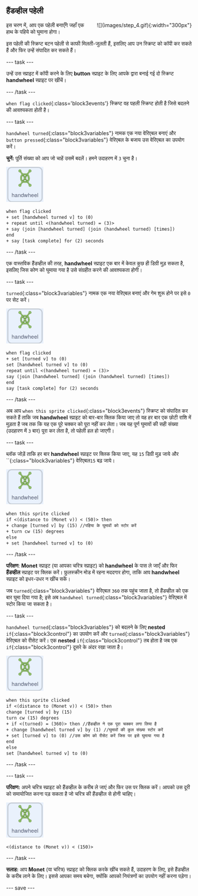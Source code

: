 ## हैंडव्हील पहेली

<div style="display: flex; flex-wrap: wrap">
<div style="flex-basis: 200px; flex-grow: 1; margin-right: 15px;">
इस चरण में, आप एक पहेली बनाएँगे जहाँ एक हाथ के पहिये को घुमाना होगा।
</div>
<div>
![](images/step_4.gif){:width="300px"}
</div>
</div>

इस पहेली की स्क्रिप्ट बटन पहेली से काफी मिलती-जुलती हैं, इसलिए आप उन स्क्रिप्ट को कॉपी कर सकते हैं और फिर उन्हें संपादित कर सकते हैं।

--- task ---

उन्हें उस स्प्राइट में कॉपी करने के लिए **button** स्प्राइट के लिए आपके द्वारा बनाई गई दो स्क्रिप्ट **handwheel** स्प्राइट पर खींचें।

--- /task ---

`when flag clicked`{:class='block3events'} स्क्रिप्ट वह पहली स्क्रिप्ट होती है जिसे बदलने की आवश्यकता होती है।

--- task ---

`handwheel turned`{:class="block3variables"} नामक एक नया वेरिएबल बनाएं और `button pressed`{:class="block3variables"} वेरिएबल के बजाय उस वेरिएबल का उपयोग करें।

**चुनें:** पूर्ति संख्या को आप जो चाहें उसमें बदलें। हमने उदाहरण में `3` चुना है।

![handwheel स्प्राइट।](images/handwheel-sprite.png)

```blocks3
when flag clicked
+ set [handwheel turned v] to (0)
+ repeat until <(handwheel turned) = (3)>
+ say (join [handwheel turned] (join (handwheel turned) [times])
end
+ say [task complete] for (2) seconds
```

--- /task ---

एक वास्तविक हैंडव्हील की तरह, **handwheel** स्प्राइट एक बार में केवल कुछ ही डिग्री मुड़ सकता है, इसलिए जिस कोण को घुमाया गया है उसे संग्रहीत करने की आवश्यकता होगी।

--- task ---

`turned`{:class="block3variables"} नामक एक नया वेरिएबल बनाएं और गेम शुरू होने पर इसे `0` पर सेट करें।

![handwheel स्प्राइट।](images/handwheel-sprite.png)

```blocks3
when flag clicked
+ set [turned v] to (0)
set [handwheel turned v] to (0)
repeat until <(handwheel turned) = (3)>
say (join [handwheel turned] (join (handwheel turned) [times])
end
say [task complete] for (2) seconds
```

--- /task ---

अब आप `when this sprite clicked`{:class="block3events"} स्क्रिप्ट को संपादित कर सकते हैं ताकि जब **handwheel** स्प्राइट को बार-बार क्लिक किया जाए तो यह हर बार एक छोटी राशि में मुड़ता है जब तक कि यह एक पूरे चक्कर को पूरा नहीं कर लेता। जब यह पूर्ण घुमावों की सही संख्या (उदहारण में `3` बार) पूरा कर लेता है, तो पहेली हल हो जाएगी।

--- task ---

ब्लॉक जोड़ें ताकि हर बार **handwheel** स्प्राइट पर क्लिक किया जाए, यह `15` डिग्री मुड़ जाये और ``{:class="block3variables"} वेरिएबल`15` बढ़ जाये।

![handwheel स्प्राइट।](images/handwheel-sprite.png)

```blocks3
when this sprite clicked
if <(distance to (Monet v)) < (50)> then
+ change [turned v] by (15) //पहिया के घुमावों को स्टोर करें
+ turn cw (15) degrees
else
+ set [handwheel turned v] to (0)
```

--- /task ---

**परिक्षण**: **Monet** स्प्राइट (या आपका चरित्र स्प्राइट) को **handwheel** के पास ले जाएँ और फिर **हैंडव्हील** स्प्राइट पर क्लिक करें। फ़ुलस्क्रीन मोड में रहना मददगार होगा, ताकि आप **handwheel** स्प्राइट को इधर-उधर न खींच सकें।

जब `turned`{:class="block3variables"} वेरिएबल `360` तक पहुंच जाता है, तो हैंडव्हील को एक बार घुमा दिया गया है; इसे अब `handwheel turned`{:class="block3variables"} वेरिएबल में स्टोर किया जा सकता है।

--- task ---

`handwheel turned`{:class="block3variables"} को बदलने के लिए **nested** `if`{:class="block3control"} का उपयोग करें और `turned`{:class="block3variables"} वेरिएबल को रीसेट करें। एक **nested** `if`{:class="block3control"} तब होता है जब एक `if`{:class="block3control"} दूसरे के अंदर रखा जाता है।

![handwheel स्प्राइट।](images/handwheel-sprite.png)

```blocks3
when this sprite clicked
if <(distance to (Monet v)) < (50)> then
change [turned v] by (15)
turn cw (15) degrees
+ if <(turned) = (360)> then //हैंडव्हील ने एक पूरा चक्कर लगा लिया है
+ change [handwheel turned v] by (1) //घुमावों की कुल संख्या स्टोर करें
+ set [turned v] to (0) //उस कोण को रीसेट करें जिस पर इसे घुमाया गया है
end
else
set [handwheel turned v] to (0)
```

--- /task ---

--- task ---

**परिक्षण:** अपने चरित्र स्प्राइट को हैंडव्हील के करीब ले जाएं और फिर उस पर क्लिक करें। आपको उस दूरी को समायोजित करना पड़ सकता है जो चरित्र की हैंडव्हील से होनी चाहिए।

![handwheel स्प्राइट।](images/handwheel-sprite.png)

```blocks3
<(distance to (Monet v)) < (150)>
```

--- /task ---

**सलाह:** आप **Monet** (या चरित्र) स्प्राइट को क्लिक करके खींच सकते हैं, उदाहरण के लिए, इसे हैंडव्हील के करीब लाने के लिए। इससे आपका समय बचेगा, क्योंकि आपको नियंत्रणों का उपयोग नहीं करना पड़ेगा।

--- save ---
